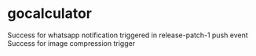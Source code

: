 # gocalculator

Success for whatsapp notification triggered in release-patch-1 push event
Success for image compression trigger
